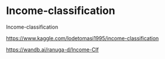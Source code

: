 # Income-classification
Income-classification

https://www.kaggle.com/lodetomasi1995/income-classification

https://wandb.ai/ranuga-d/Income-Clf
